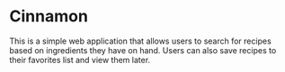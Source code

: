 # Cinnamon

This is a simple web application that allows users to search for recipes based on ingredients they have on hand. Users can also save recipes to their favorites list and view them later.
